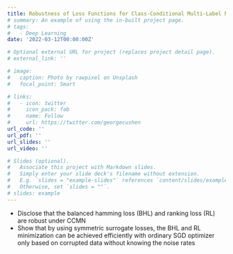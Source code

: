 ```yaml
---
title: Robustness of Loss Functions for Class-Conditional Multi-Label Noise
# summary: An example of using the in-built project page.
# tags:
#   - Deep Learning
date: '2022-03-12T00:00:00Z'

# Optional external URL for project (replaces project detail page).
# external_link: ''

# image:
#   caption: Photo by rawpixel on Unsplash
#   focal_point: Smart

# links:
#   - icon: twitter
#     icon_pack: fab
#     name: Follow
#     url: https://twitter.com/georgecushen
url_code: ''
url_pdf: ''
url_slides: ''
url_video: ''

# Slides (optional).
#   Associate this project with Markdown slides.
#   Simply enter your slide deck's filename without extension.
#   E.g. `slides = "example-slides"` references `content/slides/example-slides.md`.
#   Otherwise, set `slides = ""`.
# slides: example
---
```


- Disclose that the balanced hamming loss (BHL) and ranking loss (RL) are robust under CCMN
- Show that by using symmetric surrogate losses, the BHL and RL minimization can be achieved efficiently with ordinary SGD optimizer only based on corrupted data without knowing the noise rates